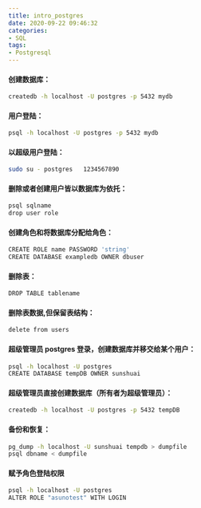 ```yaml
---
title: intro_postgres
date: 2020-09-22 09:46:32
categories: 
- SQL
tags:
- Postgresql
---
```


#### 创建数据库：
``` bash
createdb -h localhost -U postgres -p 5432 mydb
```

#### 用户登陆：
``` bash
psql -h localhost -U postgres -p 5432 mydb
```

#### 以超级用户登陆：
``` bash
sudo su - postgres   1234567890
```

#### 删除或者创建用户皆以数据库为依托：
``` bash
psql sqlname
drop user role
```

#### 创建角色和将数据库分配给角色：
``` bash
CREATE ROLE name PASSWORD 'string'
CREATE DATABASE exampledb OWNER dbuser
```

#### 删除表：
``` bash
DROP TABLE tablename
```

#### 删除表数据,但保留表结构：
``` bash
delete from users
```

#### 超级管理员 postgres 登录，创建数据库并移交给某个用户：
``` bash
psql -h localhost -U postgres
CREATE DATABASE tempDB OWNER sunshuai
```

#### 超级管理员直接创建数据库（所有者为超级管理员）：
``` bash
createdb -h localhost -U postgres -p 5432 tempDB
```

#### 备份和恢复：
``` bash
pg_dump -h localhost -U sunshuai tempdb > dumpfile
psql dbname < dumpfile
```

#### 赋予角色登陆权限
``` bash
psql -h localhost -U postgres
ALTER ROLE "asunotest" WITH LOGIN
```